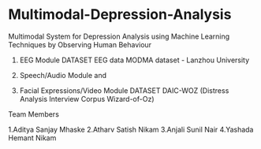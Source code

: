 # Multimodal-Depression-Analysis
Multimodal System for Depression Analysis using Machine Learning Techniques by Observing Human Behaviour
1. EEG Module
DATASET EEG data MODMA dataset - Lanzhou University

2. Speech/Audio Module and
3. Facial Expressions/Video Module
DATASET DAIC-WOZ (Distress Analysis Interview Corpus Wizard-of-Oz)

Team Members

1.Aditya Sanjay Mhaske
2.Atharv Satish Nikam
3.Anjali Sunil Nair
4.Yashada Hemant Nikam
